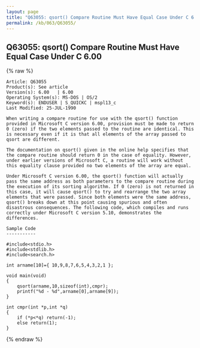 ```yaml
---
layout: page
title: "Q63055: qsort() Compare Routine Must Have Equal Case Under C 6.00"
permalink: /kb/063/Q63055/
---
```


## Q63055: qsort() Compare Routine Must Have Equal Case Under C 6.00

{% raw %}

	Article: Q63055
	Product(s): See article
	Version(s): 6.00   | 6.00
	Operating System(s): MS-DOS | OS/2
	Keyword(s): ENDUSER | S_QUICKC | mspl13_c
	Last Modified: 25-JUL-1990
	
	When writing a compare routine for use with the qsort() function
	provided in Microsoft C version 6.00, provision must be made to return
	0 (zero) if the two elements passed to the routine are identical. This
	is necessary even if it is that all elements of the array passed to
	qsort are different.
	
	The documentation on qsort() given in the online help specifies that
	the compare routine should return 0 in the case of equality. However,
	under earlier versions of Microsoft C, a routine will work without
	this equality clause provided no two elements of the array are equal.
	
	Under Microsoft C version 6.00, the qsort() function will actually
	pass the same address as both parameters to the compare routine during
	the execution of its sorting algorithm. If 0 (zero) is not returned in
	this case, it will cause qsort() to try and rearrange the two array
	elements that were passed. Since both elements were the same address,
	qsort() breaks down at this point causing spurious and often
	disastrous consequences. The following code, which compiles and runs
	correctly under Microsoft C version 5.10, demonstrates the
	differences.
	
	Sample Code
	-----------
	
	#include<stdio.h>
	#include<stdlib.h>
	#include<search.h>
	
	int arname[10]={ 10,9,8,7,6,5,4,3,2,1 };
	
	void main(void)
	{
	    qsort(arname,10,sizeof(int),cmpr);
	    printf("%d - %d",arname[0],arname[9]);
	}
	
	int cmpr(int *p,int *q)
	{
	    if (*p<*q) return(-1);
	    else return(1);
	}

{% endraw %}
